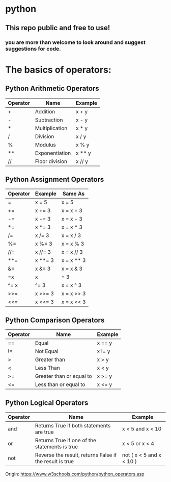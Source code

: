 # python 
## This repo public and free to use!
### you are more than welcome to look around and suggest suggestions for code.


# The basics of operators:

## Python Arithmetic Operators
 
Operator | Name | Example 
| --- | --- | --- |   
| + | Addition |x + y|
| - | Subtraction | x - y |
| * | Multiplication | x * y|
| / | Division | x / y |
| % | Modulus | x % y |
| ** | Exponentiation | x ** y |
| // | Floor division | x // y |


## Python Assignment Operators

|Operator|Example| Same As|
|---|---|---|
|=	|x = 5|x = 5	
|+=	|x += 3|x = x + 3	
|-=	|x -= 3|x = x - 3	
|*=	|x *= 3	|x = x * 3	
|/=	|x /= 3	|x = x / 3	
|%=	|x %= 3	|x = x % 3	
|//=| x //= 3|	x = x // 3	
|**=| x **= 3|x = x ** 3	
|&=	| x &= 3 |x = x & 3	
|=x |x |= 3	 |x = x | 3	
|^=	x| ^= 3	|x = x ^ 3	
|>>=|x >>= 3|x = x >> 3	
|<<=|x <<= 3|x = x << 3

## Python Comparison Operators

|Operator|Name|Example|
|---|---|---|
|==|Equal|x == y|
|!=|Not Equal|x != y|
|>| Greater than|x > y|
|<| Less Than| x < y|
|>=|Greater than or equal to| x >= y|
|<=|Less than or equal to|x <= y|

## Python Logical Operators

|Operator|Name|Example|
|---|---|---|
|and|Returns True if both statements are true|	x < 5 and  x < 10|
|or|Returns True if one of the statements is true|	x < 5 or x < 4|
|not|Reverse the result, returns False if the result is true|not ( x < 5 and x < 10 )|

Origin:
https://www.w3schools.com/python/python_operators.asp
